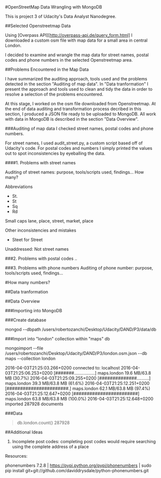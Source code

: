 #OpenStreetMap Data Wrangling with MongoDB

This is project 3 of Udacity's Data Analyst Nanodegree.

##Selected Openstreetmap Data

Using [Overpass API][http://overpass-api.de/query_form.html] I downloaded a custom osm file with map data for a small area in central London.

I decided to examine and wrangle the map data for street names, postal codes and phone numbers in the selected Openstreetmap area.

##Problems Encountered in the Map Data

I have summarized the auditing approach, tools used and the problems detected in the section "Auditing of map data". In "Data tranformation" I present the approach and tools used to clean and tidy the data in order to resolve a selection of the problems encountered.

At this stage, I worked on the osm file downloaded from Openstreetmap. At the end of data auditing and transformation process decribed in this section, I produced a JSON file ready to be uploaded to MongoDB. All work with data in MongoDB is described in the section "Data Overview".

###Auditing of map data
I checked street names, postal codes and phone numbers.

For street names, I used audit_street.py, a custom script based off of Udacity's code. 
For postal codes and numbers I simply printed the values out to spot inconsistencies by eyeballing the data.

####1. Problems with street names

Auditing of street names: purpose, tools/scripts used, findings...
How many?

Abbreviations
- St.
- St
- Sq
- Rd

Small caps
lane, place, street, market, place

Other inconsistencies and mistakes
- Steet for Street

Unaddressed: Not street names

###2. Problems with postal codes
..

###3. Problems with phone numbers
Auditing of phone number: purpose, tools/scripts used, findings...

#How many numbers?

##Data tranformation


##Data Overview

###Importing into MongoDB

###Create database

mongod --dbpath /users/robertozanchi/Desktop/Udacity/DAND/P3/data/db


###Import into "london" collection within "maps" db

mongoimport --file /users/robertozanchi/Desktop/Udacity/DAND/P3/london.osm.json --db maps --collection london


2016-04-03T21:25:03.266+0200	connected to: localhost
2016-04-03T21:25:06.253+0200	[#######.................] maps.london	19.6 MB/63.8 MB (30.7%)
2016-04-03T21:25:09.255+0200	[##############..........] maps.london	39.3 MB/63.8 MB (61.6%)
2016-04-03T21:25:12.251+0200	[#######################.] maps.london	62.1 MB/63.8 MB (97.4%)
2016-04-03T21:25:12.647+0200	[########################] maps.london	63.8 MB/63.8 MB (100.0%)
2016-04-03T21:25:12.648+0200	imported 287928 documents


###Data

> db.london.count()
287928


##Additional Ideas

1. Incomplete post codes: completing post codes would require searching using the complete address of a place

Resources:

phonenumbers 7.2.8 | https://pypi.python.org/pypi/phonenumbers | 
sudo pip install git+git://github.com/daviddrysdale/python-phonenumbers.git